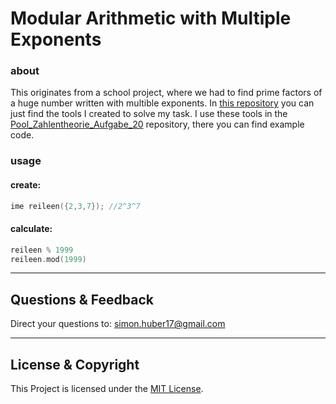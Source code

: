 # Modular Arithmetic with Multiple Exponents

### about
This originates from a school project, where we had to find prime factors of a huge number written with multible exponents. In [this repository](https://github.com/simonandreashuber/mame) you can just find the tools I created to solve my task. I use these tools in the [Pool_Zahlentheorie_Aufgabe_20](https://github.com/simonandreashuber/Pool_Zahlentheorie_Aufgabe_20) repository, there you can find example code.

### usage
#### create: 
```C++
ime reileen({2,3,7}); //2^3^7
```
#### calculate:
```C++
reileen % 1999
reileen.mod(1999)
```

---

## Questions & Feedback
Direct your questions to: simon.huber17@gmail.com

---

## License & Copyright
This Project is licensed under the [MIT License](LICENSE).
